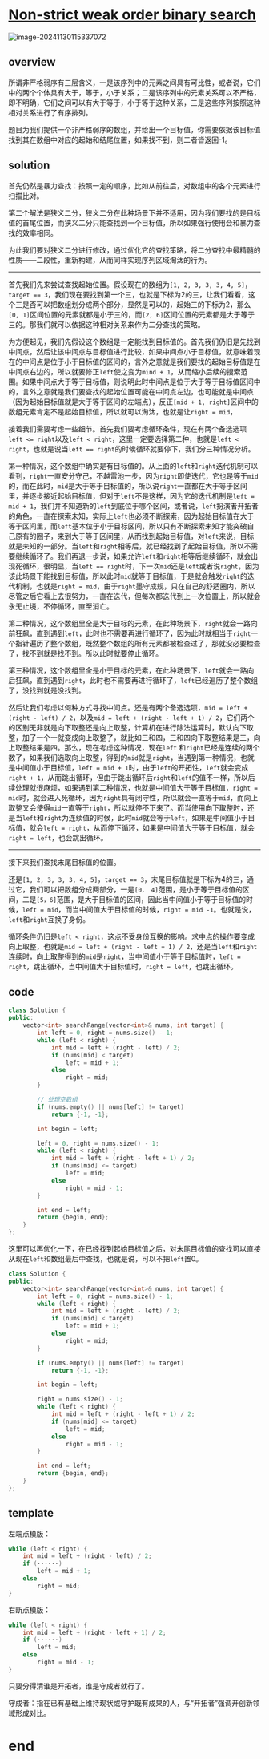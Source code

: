 # [Non-strict weak order binary search](https://leetcode.cn/problems/find-first-and-last-position-of-element-in-sorted-array)

![image-20241130115337072](https://md-wind.oss-cn-nanjing.aliyuncs.com/md/202411301153172.png)

## overview

所谓非严格弱序有三层含义，一是该序列中的元素之间具有可比性，或者说，它们中的两个个体具有大于，等于，小于关系；二是该序列中的元素关系可以不严格，即不明确，它们之间可以有大于等于，小于等于这种关系，三是这些序列按照这种相对关系进行了有序排列。

题目为我们提供一个非严格弱序的数组，并给出一个目标值，你需要依据该目标值找到其在数组中对应的起始和结尾位置，如果找不到，则二者皆返回-1。

## solution

首先仍然是暴力查找：按照一定的顺序，比如从前往后，对数组中的各个元素进行扫描比对。

第二个解法是狭义二分，狭义二分在此种场景下并不适用，因为我们要找的是目标值的首尾位置，而狭义二分只能查找到一个目标值，所以如果强行使用会和暴力查找的效率相同。

为此我们要对狭义二分进行修改，通过优化它的查找策略，将二分查找中最精髓的性质——二段性，重新构建，从而同样实现序列区域淘汰的行为。

----------------

首先我们先来尝试查找起始位置。假设现在的数组为`[1, 2, 3, 3, 3, 4, 5]`，`target == 3`，我们现在要找到第一个三，也就是下标为2的三，让我们看看，这个三是否可以把数组划分成两个部分，显然是可以的，起始三的下标为2，那么`[0, 1]`区间位置的元素就都是小于三的，而`[2, 6]`区间位置的元素都是大于等于三的。那我们就可以依据这种相对关系来作为二分查找的策略。

为方便起见，我们先假设这个数组是一定能找到目标值的。首先我们仍旧是先找到中间点，然后让该中间点与目标值进行比较，如果中间点小于目标值，就意味着现在的中间点是位于小于目标值的区间的，言外之意就是我们要找的起始目标值是在中间点右边的，所以就要修正`left`使之变为`mind + 1`，从而缩小后续的搜索范围。如果中间点大于等于目标值，则说明此时中间点是位于大于等于目标值区间中的，言外之意就是我们要查找的起始位置可能在中间点左边，也可能就是中间点（因为起始目标值就是大于等于区间的左端点），反正`[mid + 1, right]`区间中的数组元素肯定不是起始目标值，所以就可以淘汰，也就是让`right = mid`，

接着我们需要考虑一些细节。首先我们要考虑循环条件，现在有两个备选选项`left <= right`以及`left < right`，这里一定要选择第二种，也就是`left < right`，也就是说当`left == right`的时候循环就要停下，我们分三种情况分析。

第一种情况，这个数组中确实是有目标值的。从上面的`left`和`right`迭代机制可以看到，`right`一直安分守己，不越雷池一步，因为`right`即使迭代，它也是等于`mid`的，而在此时，`mid`是大于等于目标值的，所以说`right`一直都在大于等于区间里，并逐步接近起始目标值，但对于`left`不是这样，因为它的迭代机制是`left = mid + 1`，我们并不知道新的`left`到底位于哪个区间，或者说，`left`扮演者开拓者的角色，一直在探索未知，实际上`left`也必须不断探索，因为起始目标值在大于等于区间里，而`left`基本位于小于目标区间，所以只有不断探索未知才能突破自己原有的圈子，来到大于等于区间里，从而找到起始目标值，对`left`来说，目标就是未知的一部分。当`left`和`right`相等后，就已经找到了起始目标值，所以不需要继续循环了。我们再退一步说，如果允许`left`和`right`相等后继续循环，就会出现死循环，很明显，当`left == right`时，下一次`mid`还是`left`或者说`right`，因为该此场景下能找到目标值，所以此时`mid`就等于目标值，于是就会触发`right`的迭代机制，也就是`right = mid`，由于`right`墨守成规，只在自己的舒适圈内，所以尽管之后它看上去很努力，一直在迭代，但每次都迭代到上一次位置上，所以就会永无止境，不停循环，直至消亡。

第二种情况，这个数组里全是大于目标的元素，在此种场景下，`right`就会一路向前狂飙，直到遇到`left`，此时也不需要再进行循环了，因为此时就相当于`right`一个指针遍历了整个数组，既然整个数组的所有元素都被检查过了，那就没必要检查了，找不到就是找不到。所以此时就要停止循环。

第三种情况，这个数组里全是小于目标的元素，在此种场景下，`left`就会一路向后狂飙，直到遇到`right`，此时也不需要再进行循环了，`left`已经遍历了整个数组了，没找到就是没找到。

然后让我们考虑以何种方式寻找中间点。还是有两个备选选项，`mid = left + (right - left) / 2`，以及`mid = left + (right - left + 1) / 2`，它们两个的区别无非就是向下取整还是向上取整，计算机在进行除法运算时，默认向下取整，加了一个一就变成向上取整了，就比如三和四，三和四向下取整结果是三，向上取整结果是四。那么，现在考虑这种情况，现在`left` 和`right`已经是连续的两个数了，如果我们选取向上取整，得到的`mid`就是`right`，当遇到第一种情况，也就是中间值小于目标值，`left = mid + 1`时，由于`left`的开拓性，`left`就会变成`right + 1`，从而跳出循环，但由于跳出循环后`right`和`left`的值不一样，所以后续处理就很麻烦，如果遇到第二种情况，也就是中间值大于等于目标值，`right = mid`时，就会进入死循环，因为`right`具有闭守性，所以就会一直等于`mid`，而向上取整又会使得`mid`一直等于`right`，所以就停不下来了。而当使用向下取整时，还是当`left`和`right`为连续值的时候，此时`mid`就会等于`left`，如果是中间值小于目标值，就会`left = right`，从而停下循环，如果是中间值大于等于目标值，就会`right = left`，也会跳出循环。

-------------

接下来我们查找末尾目标值的位置。

还是`[1, 2, 3, 3, 3, 4, 5]`，`target == 3`，末尾目标值就是下标为4的三，通过它，我们可以把数组分成两部分，一是`[0， 4]`范围，是小于等于目标值的区间，二是`[5，6]`范围，是大于目标值的区间，因此当中间值小于等于目标值的时候，`left = mid`，而当中间值大于目标值的时候，`right = mid -1`。也就是说，`left`和`right`互换了身份。

循环条件仍旧是`left < right`，这点不受身份互换的影响。求中点的操作要变成向上取整，也就是`mid = left + (right - left + 1) / 2`，还是当`left`和`right`连续时，向上取整得到的`mid`是`right`，当中间值小于等于目标值时，`left = right`，跳出循环，当中间值大于目标值时，`right = left`，也跳出循环。

## code

```cpp
class Solution {
public:
    vector<int> searchRange(vector<int>& nums, int target) {
        int left = 0, right = nums.size() - 1;
        while (left < right) {
            int mid = left + (right - left) / 2;
            if (nums[mid] < target)
                left = mid + 1;
            else
                right = mid;
        }

        // 处理空数组
        if (nums.empty() || nums[left] != target)
            return {-1, -1};

        int begin = left;

        left = 0, right = nums.size() - 1;
        while (left < right) {
            int mid = left + (right - left + 1) / 2;
            if (nums[mid] <= target)
                left = mid;
            else
                right = mid - 1;
        }

        int end = left;
        return {begin, end};
    }
};
```

这里可以再优化一下，在已经找到起始目标值之后，对末尾目标值的查找可以直接从现在`left`和数组最后中查找，也就是说，可以不把`left`置0。

```cpp
class Solution {
public:
    vector<int> searchRange(vector<int>& nums, int target) {
        int left = 0, right = nums.size() - 1;
        while (left < right) {
            int mid = left + (right - left) / 2;
            if (nums[mid] < target)
                left = mid + 1;
            else
                right = mid;
        }

        if (nums.empty() || nums[left] != target)
            return {-1, -1};

        int begin = left;

        right = nums.size() - 1;
        while (left < right) {
            int mid = left + (right - left + 1) / 2;
            if (nums[mid] <= target)
                left = mid;
            else
                right = mid - 1;
        }

        int end = left;
        return {begin, end};
    }
};
```

## template

左端点模版：

```cpp
while (left < right) {
    int mid = left + (right - left) / 2;
    if (······)
        left = mid + 1;	
    else
        right = mid;
}
```

右断点模版：

```cpp
while (left < right) {
    int mid = left + (right - left + 1) / 2;
    if (······)
        left = mid;
    else
        right = mid - 1;
}
```

只要分得清谁是开拓者，谁是守成者就行了。

守成者：指在已有基础上维持现状或守护既有成果的人，与“开拓者”强调开创新领域形成对比。

# end